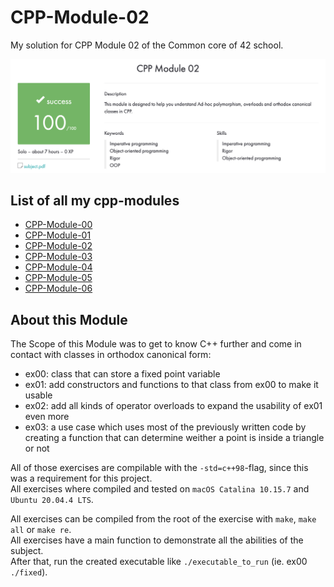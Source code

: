 # CPP-Module-02

My solution for CPP Module 02 of the Common core of 42 school.

![result](https://github.com/tblaase/CPP-Module-02/blob/main/readme_additions/result.png)

## List of all my cpp-modules

- [CPP-Module-00](https://github.com/tblaase/CPP-Module-00)
- [CPP-Module-01](https://github.com/tblaase/CPP-Module-01)
- [CPP-Module-02](https://github.com/tblaase/CPP-Module-02)
- [CPP-Module-03](https://github.com/tblaase/CPP-Module-03)
- [CPP-Module-04](https://github.com/tblaase/CPP-Module-04)
- [CPP-Module-05](https://github.com/tblaase/CPP-Module-05)
- [CPP-Module-06](https://github.com/tblaase/CPP-Module-06)
<!-- - [CPP-Module-07](https://github.com/tblaase/CPP-Module-07)
- [CPP-Module-08](https://github.com/tblaase/CPP-Module-08) -->


## About this Module
The Scope of this Module was to get to know C++ further and come in contact with classes in orthodox canonical form:
- ex00: class that can store a fixed point variable
- ex01: add constructors and functions to that class from ex00 to make it usable
- ex02: add all kinds of operator overloads to expand the usability of ex01 even more
- ex03: a use case which uses most of the previously written code by creating a function that can determine weither a point is inside a triangle or not


All of those exercises are compilable with the `-std=c++98`-flag, since this was a requirement for this project.<br>
All exercises where compiled and tested on `macOS Catalina 10.15.7` and `Ubuntu 20.04.4 LTS`.


All exercises can be compiled from the root of the exercise with `make`, `make all` or `make re`.<br>
All exercises have a main function to demonstrate all the abilities of the subject.<br>
After that, run the created executable like `./executable_to_run` (ie. ex00 `./fixed`).<br>
